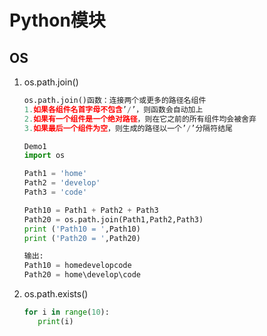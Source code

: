 # Python模块

## OS

1. os.path.join()

   ```python
   os.path.join()函数：连接两个或更多的路径名组件
   1.如果各组件名首字母不包含’/’，则函数会自动加上
   2.如果有一个组件是一个绝对路径，则在它之前的所有组件均会被舍弃
   3.如果最后一个组件为空，则生成的路径以一个’/’分隔符结尾
   
   Demo1
   import os
   
   Path1 = 'home'
   Path2 = 'develop'
   Path3 = 'code'
   
   Path10 = Path1 + Path2 + Path3
   Path20 = os.path.join(Path1,Path2,Path3)
   print ('Path10 = ',Path10)
   print ('Path20 = ',Path20)
   
   输出:
   Path10 = homedevelopcode
   Path20 = home\develop\code
   ```

2. os.path.exists()
   ```python
   for i in range(10):
      print(i)
   ```
